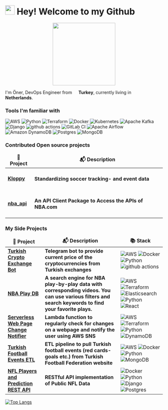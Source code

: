 <h1><img src="https://emojis.slackmojis.com/emojis/images/1666375634/61879/partyblob.gif?1666375634" width="30"/> Hey! Welcome to my Github</h1>

<div id="header" align="center">
  <img src="https://media4.giphy.com/media/pabqDSlAbRMZsNCC2M/giphy.gif?cid=790b7611adfaf956f6562c7b16a3f49a92a2c8291644e87f&rid=giphy.gif&ct=s" width="200"/>
</div>

<p>I'm Öner, DevOps Engineer from <img src="https://cdn-icons-png.flaticon.com/512/197/197518.png" width="13"/> <b>Turkey</b>, currently living in <img src="https://cdn-icons-png.flaticon.com/512/197/197441.png" width="13"/> <b>Netherlands</b>. </p>
<h3>Tools I'm familiar with</h3>
<p>
  <img alt="AWS" src="https://img.shields.io/badge/AWS-%23FF9900.svg?style=flat-square&logo=amazon-aws&logoColor=white" />
  <img alt="Python" src="https://img.shields.io/badge/python-3670A0?style=flat-square&logo=python&logoColor=ffdd54" />
  <img alt="Terraform" src="https://img.shields.io/badge/terraform-%235835CC.svg?style=flat-square&logo=terraform&logoColor=white" />
  <img alt="Docker" src="https://img.shields.io/badge/-Docker-46a2f1?style=flat-square&logo=docker&logoColor=white" />
  <img alt="Kubernetes" src="https://img.shields.io/badge/kubernetes-%23326ce5.svg?style=flat-square&logo=kubernetes&logoColor=white" />
  <img alt="Apache Kafka" src="https://img.shields.io/badge/Apache%20Kafka-000?style=flat-square&logo=apachekafka" />
  <img alt="Django" src="https://img.shields.io/badge/django-%23092E20.svg?style=flat-square&logo=django&logoColor=white" />
  <img alt="github actions" src="https://img.shields.io/badge/-Github_Actions-2088FF?style=flat-square&logo=github-actions&logoColor=white" />
  <img alt="GitLab CI" src="https://img.shields.io/badge/gitlab%20ci-%23181717.svg?style=flat-square&logo=gitlab&logoColor=white" />
  <img alt="Apache Airflow" src="https://img.shields.io/badge/Apache%20Airflow-017CEE?style=flat-square&logo=Apache%20Airflow&logoColor=white" />
  <img alt="Amazon DynamoDB" src="https://img.shields.io/badge/Amazon%20DynamoDB-4053D6?style=flat-square&logo=Amazon%20DynamoDB&logoColor=white" />
  <img alt="Postgres" src="https://img.shields.io/badge/postgres-%23316192.svg?style=flat-square&logo=postgresql&logoColor=white" />
  <img alt="MongoDB" src="https://img.shields.io/badge/-MongoDB-13aa52?style=flat-square&logo=mongodb&logoColor=white" />
</p>
<h3>Contributed Open source projects</h3>
<table>
  <thead align="center">
    <tr border: none;>
      <td><b>🎁 Project</b></td>
      <td><b>📬 Description</b></td>
    </tr>
  </thead>
  <tbody>
    <tr>
      <td><a href="https://github.com/PySport/kloppy"><b>Kloppy</b></a></td>
      <td><h4>Standardizing soccer tracking- and event data</h4></td>
    </tr>
     <tr>
      <td><a href="https://github.com/swar/nba_api"><b>nba_api</b></a></td>
      <td><h4>An API Client Package to Access the APIs of NBA.com</h4></td>
    </tr>
  </tbody>
</table>

<h3>My Side Projects</h3>
<table>
  <thead align="center">
    <tr border: none;>
      <td><b>🎁 Project</b></td>
      <td><b>📬 Description</b></td>
      <td><b>📚 Stack</b></td>
    </tr>
  </thead>
  <tbody>
    <tr>
      <td><a href="https://github.com/OnerInce/telegram-crypto_bot"><b>Turkish Crypto Exchange Bot</b></a></td>
      <td><b>Telegram bot to provide current price of the cryptocurrencies from Turkish exchanges</b></td>
      <td><img alt="AWS" src="https://img.shields.io/badge/AWS-%23FF9900.svg?style=flat-square&logo=amazon-aws&logoColor=white" />
      <img alt="Docker" src="https://img.shields.io/badge/-Docker-46a2f1?style=flat-square&logo=docker&logoColor=white" />
      <img alt="Python" src="https://img.shields.io/badge/python-3670A0?style=flat-square&logo=python&logoColor=ffdd54" />
      <img alt="github actions" src="https://img.shields.io/badge/-Github_Actions-2088FF?style=flat-square&logo=github-actions&logoColor=white" /></td>
    </tr>
    <tr>
      <td><a href="https://github.com/OnerInce/terraform-nba_play_db"><b>NBA Play DB</b></a></td>
      <td><b>A search engine for NBA play-by-play data with corresponding videos. You can use various filters and search keywords to find your favorite plays.</b></td>
      <td><img alt="AWS" src="https://img.shields.io/badge/AWS-%23FF9900.svg?style=flat-square&logo=amazon-aws&logoColor=white" />
      <img alt="Terraform" src="https://img.shields.io/badge/terraform-%235835CC.svg?style=flat-square&logo=terraform&logoColor=white" />
      <img alt="Elasticsearch" src="https://img.shields.io/badge/Elastic_Search-005571?style=flat-square&logo=elasticsearch&logoColor=white" />
      <img alt="Python" src="https://img.shields.io/badge/python-3670A0?style=flat-square&logo=python&logoColor=ffdd54" />
      <img alt="React" src="https://img.shields.io/badge/React-20232A?style=flat-square&logo=react&logoColor=61DAFB" /></td>
    </tr>
    <tr>
      <td><a href="https://github.com/OnerInce/webpage-change-notifier"><b>Serverless Web Page Change Notifier</b></a></td>
      <td><b>Lambda function to regularly check for changes on a webpage and notify the user using AWS SNS</b></td>
      <td><img alt="AWS" src="https://img.shields.io/badge/AWS-%23FF9900.svg?style=flat-square&logo=amazon-aws&logoColor=white" />
      <img alt="Terraform" src="https://img.shields.io/badge/terraform-%235835CC.svg?style=flat-square&logo=terraform&logoColor=white" />
      <img alt="Python" src="https://img.shields.io/badge/python-3670A0?style=flat-square&logo=python&logoColor=ffdd54" />
      <img alt="DynamoDB" src="https://img.shields.io/badge/Amazon%20DynamoDB-4053D6?style=flat-square&logo=Amazon%20DynamoDB&logoColor=white" /></td>
    </tr>
    <tr>
      <td><a href="https://github.com/OnerInce/etl-tsl_events"><b>Turkish Football Events ETL</b></a></td>
      <td><b>ETL pipeline to pull Turkish football events (red cards-goals etc.) from Turkish Football Federation website</b></td>
      <td><img alt="AWS" src="https://img.shields.io/badge/AWS-%23FF9900.svg?style=flat-square&logo=amazon-aws&logoColor=white" />
      <img alt="Docker" src="https://img.shields.io/badge/-Docker-46a2f1?style=flat-square&logo=docker&logoColor=white" />
      <img alt="Python" src="https://img.shields.io/badge/python-3670A0?style=flat-square&logo=python&logoColor=ffdd54" />
      <img alt="MongoDB" src="https://img.shields.io/badge/-MongoDB-13aa52?style=flat-square&logo=mongodb&logoColor=white" /></td>
    </tr>
    <tr>
      <td><a href="https://github.com/OnerInce/nfl-rest_api"><b>NFL Players and Prediction REST API</b></a></td>
      <td><b>RESTful API implementation of Public NFL Data</b></td>
      <td><img alt="Docker" src="https://img.shields.io/badge/-Docker-46a2f1?style=flat-square&logo=docker&logoColor=white" />
      <img alt="Python" src="https://img.shields.io/badge/python-3670A0?style=flat-square&logo=python&logoColor=ffdd54" />
      <img alt="Django" src="https://img.shields.io/badge/django-%23092E20.svg?style=flat-square&logo=django&logoColor=white" />
      <img alt="Postgres" src="https://img.shields.io/badge/postgres-%23316192.svg?style=flat-square&logo=postgresql&logoColor=white" /></td>
    </tr>
  </tbody>
</table>

[![Top Langs](https://github-readme-stats.vercel.app/api/top-langs/?username=OnerInce&layout=compact&theme=radical)](https://github.com/anuraghazra/github-readme-stats)
